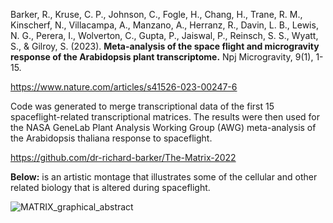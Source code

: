 Barker, R., Kruse, C. P., Johnson, C., Fogle, H., Chang, H., Trane, R. M., Kinscherf, N., Villacampa, A., Manzano, A., Herranz, R., Davin, L. B., Lewis, N. G., Perera, I., Wolverton, C., Gupta, P., Jaiswal, P., Reinsch, S. S., Wyatt, S., & Gilroy, S. (2023). 
**Meta-analysis of the space flight and microgravity response of the Arabidopsis plant transcriptome.** 
Npj Microgravity, 9(1), 1-15. 


https://www.nature.com/articles/s41526-023-00247-6


Code was generated to merge transcriptional data of the first 15 spaceflight-related transcriptional matrices.
The results were then used for the NASA GeneLab Plant Analysis Working Group (AWG) meta-analysis of the Arabidopsis thaliana response to spaceflight. 


https://github.com/dr-richard-barker/The-Matrix-2022


**Below:** is an artistic montage that illustrates some of the cellular and other related biology that is altered during spaceflight. 

![MATRIX_graphical_abstract](https://github.com/dr-richard-barker/Plants_AWG/assets/8679982/5ebf8408-7008-460e-8fce-c69b9a797544)
